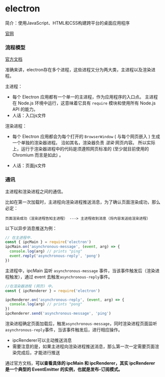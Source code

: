 # electron

简介：使用JavaScript、HTML和CSS构建跨平台的桌面应用程序

[官网](https://www.electronjs.org/)

### 流程模型

[官方文档](https://www.electronjs.org/docs/tutorial/process-model)

准确来讲，electron存在多个进程，这些进程又分为两大类，主进程以及渲染进程。

主进程：

- 每个 Electron 应用都有一个单一的主进程，作为应用程序的入口点。 主进程在 Node.js 环境中运行，这意味着它具有 `require` 模块和使用所有 Node.js API 的能力。
- 人话：入口js文件

渲染进程：

- 每个 Electron 应用都会为每个打开的 `BrowserWindow` ( 与每个网页嵌入 ) 生成一个单独的渲染器进程。 洽如其名，渲染器负责 *渲染* 网页内容。 所以实际上，运行于渲染器进程中的代码是须遵照网页标准的 (至少就目前使用的 Chromium 而言是如此) 。

- 人话：页面js文件

### 通讯

主进程和渲染进程之间的通信。

比如在第一次加载时，主进程向渲染进程推送消息，为了确认页面渲染成功，那么必定：

```text
页面渲染成功（渲染进程告知主进程） ---> 主进程收到消息（将内容发送给渲染进程） 
```

以下以异步消息推送为例：

```javascript
// 在主进程中.
const { ipcMain } = require('electron')
ipcMain.on('asynchronous-message', (event, arg) => {
  console.log(arg) // prints "ping"
  event.reply('asynchronous-reply', 'pong')
})
```

主进程中，ipcMain 监听 `asynchronous-message` 事件，当该事件触发后（渲染进程触发），通过 event 去触发`asynchronous-reply`事件。

 ```javascript
 //在渲染器进程 (网页) 中。
 const { ipcRenderer } = require('electron')
 
 ipcRenderer.on('asynchronous-reply', (event, arg) => {
   console.log(arg) // prints "pong"
 })
 ipcRenderer.send('asynchronous-message', 'ping')
 ```

渲染进程确定页面加载后，触发`asynchronous-message`，同时渲染进程页面监听`asynchronous-reply`事件，当该事件触发后，进行相应操作。

- ipcRenderer可以主动推送消息
- 需要注意的是，如果主进程向渲染进程推送消息，那么第一次一定需要页面渲染完成后，才能进行推送

通过官方文档，**可以查看具体的 ipcMain 和 ipcRenderer，其实 ipcRenderer 是一个典型的 EventEmitter 的实例，也就是发布-订阅模式。**



